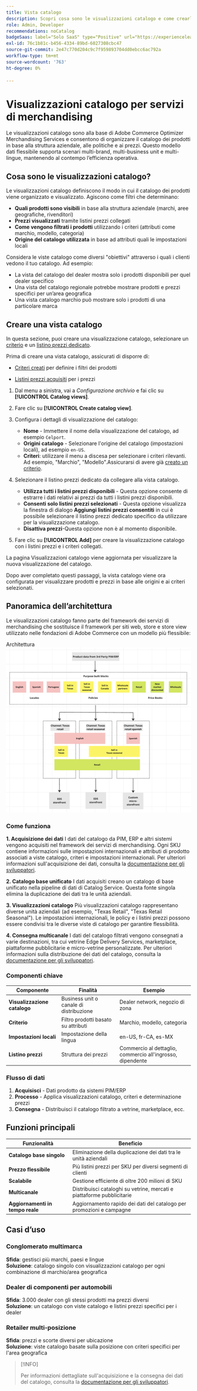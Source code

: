 ```yaml
---
title: Vista catalogo
description: Scopri cosa sono le visualizzazioni catalogo e come crearle per organizzare il catalogo dei prodotti in base alla struttura aziendale, alle politiche e ai prezzi.
role: Admin, Developer
recommendations: noCatalog
badgeSaas: label="Solo SaaS" type="Positive" url="https://experienceleague.adobe.com/it/docs/commerce/user-guides/product-solutions" tooltip="Applicabile solo ai progetti Adobe Commerce as a Cloud Service e Adobe Commerce Optimizer (infrastruttura SaaS gestita da Adobe)."
exl-id: 76c1b81c-b456-4334-89bd-6027308cbc47
source-git-commit: 2e47c770d204c9c7f959893704dd0ebcc6ac792a
workflow-type: tm+mt
source-wordcount: '763'
ht-degree: 0%

---
```



# Visualizzazioni catalogo per servizi di merchandising

Le visualizzazioni catalogo sono alla base di Adobe Commerce Optimizer Merchandising Services e consentono di organizzare il catalogo dei prodotti in base alla struttura aziendale, alle politiche e ai prezzi. Questo modello dati flessibile supporta scenari multi-brand, multi-business unit e multi-lingue, mantenendo al contempo l’efficienza operativa.

## Cosa sono le visualizzazioni catalogo?

Le visualizzazioni catalogo definiscono il modo in cui il catalogo dei prodotti viene organizzato e visualizzato. Agiscono come filtri che determinano:

- **Quali prodotti sono visibili** in base alla struttura aziendale (marchi, aree geografiche, rivenditori)
- **Prezzi visualizzati** tramite listini prezzi collegati
- **Come vengono filtrati i prodotti** utilizzando i criteri (attributi come marchio, modello, categoria)
- **Origine del catalogo utilizzata** in base ad attributi quali le impostazioni locali

Considera le viste catalogo come diversi &quot;obiettivi&quot; attraverso i quali i clienti vedono il tuo catalogo. Ad esempio:

- La vista del catalogo del dealer mostra solo i prodotti disponibili per quel dealer specifico
- Una vista del catalogo regionale potrebbe mostrare prodotti e prezzi specifici per un’area geografica
- Una vista catalogo marchio può mostrare solo i prodotti di una particolare marca

## Creare una vista catalogo

In questa sezione, puoi creare una visualizzazione catalogo, selezionare un [criterio](policies.md) e un [listino prezzi dedicato](pricebooks.md).

Prima di creare una vista catalogo, assicurati di disporre di:

- [Criteri creati](policies.md) per definire i filtri dei prodotti

- [Listini prezzi acquisiti](pricebooks.md) per i prezzi

1. Dal menu a sinistra, vai a _Configurazione archivio_ e fai clic su **[!UICONTROL Catalog views]**.

1. Fare clic su **[!UICONTROL Create catalog view]**. &#x200B;

1. Configura i dettagli di visualizzazione del catalogo:

   - **Nome** - Immettere il nome della visualizzazione del catalogo, ad esempio `Celport`. &#x200B;
   - **Origini catalogo** - Selezionare l&#39;origine del catalogo (impostazioni locali), ad esempio `en-US`.
   - **Criteri**: utilizzare il menu a discesa per selezionare i criteri rilevanti. Ad esempio, &quot;Marchio&quot;, &quot;Modello&quot;. &#x200B;Assicurarsi di avere già [creato un criterio](policies.md).

1. Selezionare il listino prezzi dedicato da collegare alla vista catalogo.

   - **Utilizza tutti i listini prezzi disponibili** - Questa opzione consente di estrarre i dati relativi ai prezzi da tutti i listini prezzi disponibili.
   - **Consenti solo listini prezzi selezionati** - Questa opzione visualizza la finestra di dialogo **Aggiungi listini prezzi consentiti** in cui è possibile selezionare il listino prezzi dedicato specifico da utilizzare per la visualizzazione catalogo.
   - **Disattiva prezzi**-Questa opzione non è al momento disponibile.

1. Fare clic su **[!UICONTROL Add]** per creare la visualizzazione catalogo con i listini prezzi e i criteri collegati.

La pagina Visualizzazioni catalogo viene aggiornata per visualizzare la nuova visualizzazione del catalogo.&#x200B;

Dopo aver completato questi passaggi, la vista catalogo viene ora configurata per visualizzare prodotti e prezzi in base alle origini e ai criteri selezionati.

## Panoramica dell’architettura

Le visualizzazioni catalogo fanno parte del framework dei servizi di merchandising che sostituisce il framework per siti web, store e store view utilizzato nelle fondazioni di Adobe Commerce con un modello più flessibile:

Architettura ![[!DNL Merchandising Services]](../assets/merchandising-svcs-architecture.png)

### Come funziona

**1. Acquisizione dei dati**
I dati del catalogo da PIM, ERP e altri sistemi vengono acquisiti nel framework dei servizi di merchandising. Ogni SKU contiene informazioni sulle impostazioni internazionali e attributi di prodotto associati a viste catalogo, criteri e impostazioni internazionali. Per ulteriori informazioni sull&#39;acquisizione dei dati, consulta la [documentazione per gli sviluppatori](https://developer.adobe.com/commerce/services/optimizer/).

**2. Catalogo base unificato**
I dati acquisiti creano un catalogo di base unificato nella pipeline di dati di Catalog Service. Questa fonte singola elimina la duplicazione dei dati tra le unità aziendali.

**3. Visualizzazioni catalogo**
Più visualizzazioni catalogo rappresentano diverse unità aziendali (ad esempio, &quot;Texas Retail&quot;, &quot;Texas Retail Seasonal&quot;). Le impostazioni internazionali, le policy e i listini prezzi possono essere condivisi tra le diverse viste di catalogo per garantire flessibilità.

**4. Consegna multicanale**
I dati del catalogo filtrati vengono consegnati a varie destinazioni, tra cui vetrine Edge Delivery Services, marketplace, piattaforme pubblicitarie e micro-vetrine personalizzate. Per ulteriori informazioni sulla distribuzione dei dati del catalogo, consulta la [documentazione per gli sviluppatori](https://developer.adobe.com/commerce/services/optimizer/).

### Componenti chiave

| Componente | Finalità | Esempio |
|---|---|---|
| **Visualizzazione catalogo** | Business unit o canale di distribuzione | Dealer network, negozio di zona |
| **Criterio** | Filtro prodotti basato su attributi | Marchio, modello, categoria |
| **Impostazioni locali** | Impostazione della lingua | en-US, fr-CA, es-MX |
| **Listino prezzi** | Struttura dei prezzi | Commercio al dettaglio, commercio all&#39;ingrosso, dipendente |

### Flusso di dati

1. **Acquisisci** - Dati prodotto da sistemi PIM/ERP
2. **Processo** - Applica visualizzazioni catalogo, criteri e determinazione prezzi
3. **Consegna** - Distribuisci il catalogo filtrato a vetrine, marketplace, ecc.

## Funzioni principali

| Funzionalità | Beneficio |
|---|---|
| **Catalogo base singolo** | Eliminazione della duplicazione dei dati tra le unità aziendali |
| **Prezzo flessibile** | Più listini prezzi per SKU per diversi segmenti di clienti |
| **Scalabile** | Gestione efficiente di oltre 200 milioni di SKU |
| **Multicanale** | Distribuisci cataloghi su vetrine, mercati e piattaforme pubblicitarie |
| **Aggiornamenti in tempo reale** | Aggiornamento rapido dei dati del catalogo per promozioni e campagne |

## Casi d’uso

### Conglomerato multimarca

**Sfida**: gestisci più marchi, paesi e lingue<br>
**Soluzione**: catalogo singolo con visualizzazioni catalogo per ogni combinazione di marchio/area geografica

### Dealer di componenti per automobili

**Sfida**: 3.000 dealer con gli stessi prodotti ma prezzi diversi<br>
**Soluzione**: un catalogo con viste catalogo e listini prezzi specifici per i dealer

### Retailer multi-posizione

**Sfida**: prezzi e scorte diversi per ubicazione<br>
**Soluzione**: viste catalogo basate sulla posizione con criteri specifici per l&#39;area geografica

>[!INFO]
>
>Per informazioni dettagliate sull&#39;acquisizione e la consegna dei dati del catalogo, consulta la [documentazione per gli sviluppatori](https://developer.adobe.com/commerce/services/optimizer/).
